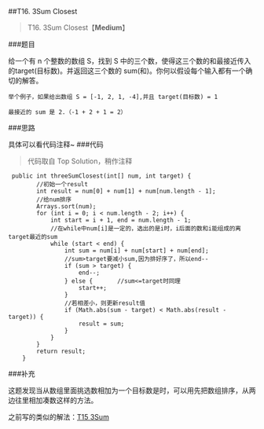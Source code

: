 ##T16. 3Sum Closest
> T16. 3Sum Closest【**Medium**】


###题目


给一个有 n 个整数的数组 S，找到 S 中的三个数，使得这三个数的和最接近传入的target(目标数)。并返回这三个数的 sum(和)。你何以假设每个输入都有一个确切的解答。

```
举个例子，如果给出数组 S = [-1, 2, 1, -4],并且 target(目标数) = 1

最接近的 sum 是 2.（-1 + 2 + 1 = 2）

```
###思路

具体可以看代码注释~
###代码

>代码取自 Top Solution，稍作注释

```
 public int threeSumClosest(int[] num, int target) {
        //初始一个result
        int result = num[0] + num[1] + num[num.length - 1];
        //给num排序
        Arrays.sort(num);
        for (int i = 0; i < num.length - 2; i++) {
            int start = i + 1, end = num.length - 1;
            //在while中num[i]是一定的，选出的是i时，i后面的数和i能组成的离target最近的sum
            while (start < end) {
                int sum = num[i] + num[start] + num[end];
                //sum>target要减小sum,因为排好序了，所以end--
                if (sum > target) {
                    end--;
                } else {       //sum<=target时同理
                    start++;
                }
                //若相差小，则更新result值
                if (Math.abs(sum - target) < Math.abs(result - target)) {
                    result = sum;
                }
            }
        }
        return result;
    }
```
###补充

这题发现当从数组里面挑选数相加为一个目标数是时，可以用先把数组排序，从两边往里相加凑数这样的方法。

之前写的类似的解法：[T15 3Sum](http://www.jianshu.com/p/3f14b83ebf27)